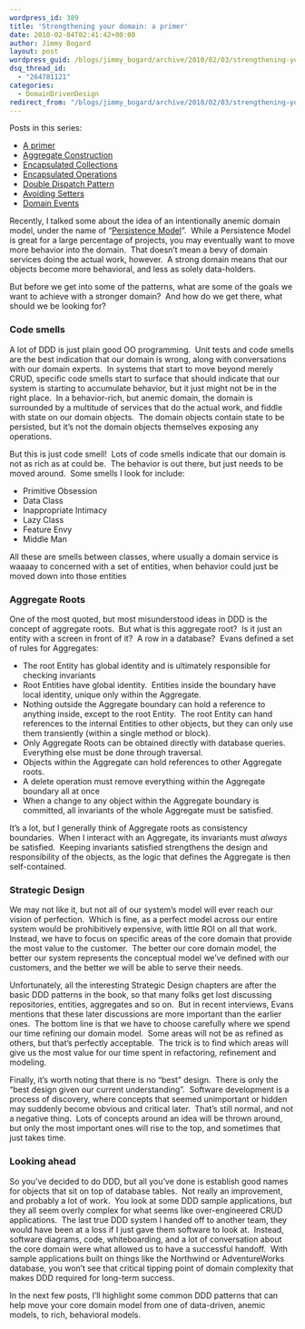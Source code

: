 ```yaml
---
wordpress_id: 389
title: 'Strengthening your domain: a primer'
date: 2010-02-04T02:41:42+00:00
author: Jimmy Bogard
layout: post
wordpress_guid: /blogs/jimmy_bogard/archive/2010/02/03/strengthening-your-domain-a-primer.aspx
dsq_thread_id:
  - "264781121"
categories:
  - DomainDrivenDesign
redirect_from: "/blogs/jimmy_bogard/archive/2010/02/03/strengthening-your-domain-a-primer.aspx/"
---
```

Posts in this series:

  * [A primer](http://www.lostechies.com/blogs/jimmy_bogard/archive/2010/02/03/strengthening-your-domain-a-primer.aspx)
  * [Aggregate Construction](http://www.lostechies.com/blogs/jimmy_bogard/archive/2010/02/23/strengthening-your-domain-aggregate-construction.aspx)
  * [Encapsulated Collections](http://www.lostechies.com/blogs/jimmy_bogard/archive/2010/03/10/strengthening-your-domain-encapsulated-collections.aspx)
  * [Encapsulated Operations](http://www.lostechies.com/blogs/jimmy_bogard/archive/2010/03/24/strengthening-your-domain-encapsulating-operations.aspx)
  * [Double Dispatch Pattern](http://www.lostechies.com/blogs/jimmy_bogard/archive/2010/03/30/strengthening-your-domain-the-double-dispatch-pattern.aspx)
  * [Avoiding Setters](http://www.lostechies.com/blogs/jimmy_bogard/archive/2010/03/31/strengthening-your-domain-avoiding-setters.aspx)
  * [Domain Events](http://www.lostechies.com/blogs/jimmy_bogard/archive/2010/04/08/strengthening-your-domain-domain-events.aspx)

Recently, I talked some about the idea of an intentionally anemic domain model, under the name of “[Persistence Model](http://www.lostechies.com/blogs/jimmy_bogard/archive/2009/12/03/persistence-model-and-domain-anemia.aspx)”.&#160; While a Persistence Model is great for a large percentage of projects, you may eventually want to move more behavior into the domain.&#160; That doesn’t mean a bevy of domain services doing the actual work, however.&#160; A strong domain means that our objects become more behavioral, and less as solely data-holders.

But before we get into some of the patterns, what are some of the goals we want to achieve with a stronger domain?&#160; And how do we get there, what should we be looking for?

### Code smells

A lot of DDD is just plain good OO programming.&#160; Unit tests and code smells are the best indication that our domain is wrong, along with conversations with our domain experts.&#160; In systems that start to move beyond merely CRUD, specific code smells start to surface that should indicate that our system is starting to accumulate behavior, but it just might not be in the right place.&#160; In a behavior-rich, but anemic domain, the domain is surrounded by a multitude of services that do the actual work, and fiddle with state on our domain objects.&#160; The domain objects contain state to be persisted, but it’s not the domain objects themselves exposing any operations.

But this is just code smell!&#160; Lots of code smells indicate that our domain is not as rich as at could be.&#160; The behavior is out there, but just needs to be moved around.&#160; Some smells I look for include:

  * Primitive Obsession 
  * Data Class 
  * Inappropriate Intimacy 
  * Lazy Class 
  * Feature Envy 
  * Middle Man 

All these are smells between classes, where usually a domain service is waaaay to concerned with a set of entities, when behavior could just be moved down into those entities

### 

### Aggregate Roots

One of the most quoted, but most misunderstood ideas in DDD is the concept of aggregate roots.&#160; But what is this aggregate root?&#160; Is it just an entity with a screen in front of it?&#160; A row in a database?&#160; Evans defined a set of rules for Aggregates:

  * The root Entity has global identity and is ultimately responsible for checking invariants 
  * Root Entities have global identity.&#160; Entities inside the boundary have local identity, unique only within the Aggregate. 
  * Nothing outside the Aggregate boundary can hold a reference to anything inside, except to the root Entity.&#160; The root Entity can hand references to the internal Entities to other objects, but they can only use them transiently (within a single method or block). 
  * Only Aggregate Roots can be obtained directly with database queries.&#160; Everything else must be done through traversal. 
  * Objects within the Aggregate can hold references to other Aggregate roots. 
  * A delete operation must remove everything within the Aggregate boundary all at once 
  * When a change to any object within the Aggregate boundary is committed, all invariants of the whole Aggregate must be satisfied. 

It’s a lot, but I generally think of Aggregate roots as consistency boundaries.&#160; When I interact with an Aggregate, its invariants must _always_ be satisfied.&#160; Keeping invariants satisfied strengthens the design and responsibility of the objects, as the logic that defines the Aggregate is then self-contained.

### Strategic Design

We may not like it, but not all of our system’s model will ever reach our vision of perfection.&#160; Which is fine, as a perfect model across our entire system would be prohibitively expensive, with little ROI on all that work.&#160; Instead, we have to focus on specific areas of the core domain that provide the most value to the customer.&#160; The better our core domain model, the better our system represents the conceptual model we’ve defined with our customers, and the better we will be able to serve their needs.

Unfortunately, all the interesting Strategic Design chapters are after the basic DDD patterns in the book, so that many folks get lost discussing repositories, entities, aggregates and so on.&#160; But in recent interviews, Evans mentions that these later discussions are more important than the earlier ones.&#160; The bottom line is that we have to choose carefully where we spend our time refining our domain model.&#160; Some areas will not be as refined as others, but that’s perfectly acceptable.&#160; The trick is to find which areas will give us the most value for our time spent in refactoring, refinement and modeling.

Finally, it’s worth noting that there is no “best” design.&#160; There is only the “best design given our current understanding”.&#160; Software development is a process of discovery, where concepts that seemed unimportant or hidden may suddenly become obvious and critical later.&#160; That’s still normal, and not a negative thing.&#160; Lots of concepts around an idea will be thrown around, but only the most important ones will rise to the top, and sometimes that just takes time.

### Looking ahead

So you’ve decided to do DDD, but all you’ve done is establish good names for objects that sit on top of database tables.&#160; Not really an improvement, and probably a lot of work.&#160; You look at some DDD sample applications, but they all seem overly complex for what seems like over-engineered CRUD applications.&#160; The last true DDD system I handed off to another team, they would have been at a loss if I just gave them software to look at.&#160; Instead, software diagrams, code, whiteboarding, and a lot of conversation about the core domain were what allowed us to have a successful handoff.&#160; With sample applications built on things like the Northwind or AdventureWorks database, you won’t see that critical tipping point of domain complexity that makes DDD required for long-term success.

In the next few posts, I’ll highlight some common DDD patterns that can help move your core domain model from one of data-driven, anemic models, to rich, behavioral models.